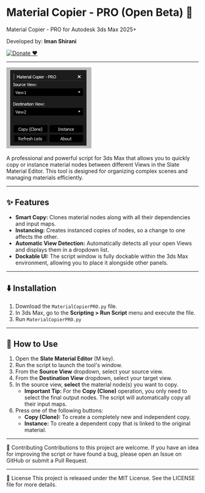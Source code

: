 # Material Copier - PRO  (Open Beta) 🚀

Material Copier - PRO for Autodesk 3ds Max 2025+

Developed by: **Iman Shirani**

[![Donate ❤️](https://img.shields.io/badge/Donate-PayPal-blue.svg)](https://www.paypal.com/donate/?hosted_button_id=LAMNRY6DDWDC4)

---

![screenshot](MaterialCopierPRO.png)



A professional and powerful script for 3ds Max that allows you to quickly copy or instance material nodes between different Views in the Slate Material Editor. This tool is designed for organizing complex scenes and managing materials efficiently.

---
## ✨ Features

* **Smart Copy:** Clones material nodes along with all their dependencies and input maps.
* **Instancing:** Creates instanced copies of nodes, so a change to one affects the other.
* **Automatic View Detection:** Automatically detects all your open Views and displays them in a dropdown list.
* **Dockable UI:** The script window is fully dockable within the 3ds Max environment, allowing you to place it alongside other panels.


---
## ⬇️ Installation

1.  Download the `MaterialCopierPRO.py` file.
2.  In 3ds Max, go to the **Scripting > Run Script** menu and execute the file.
3.  Run `MaterialCopierPRO.py`

---
## 🚀 How to Use

1.  Open the **Slate Material Editor** (M key).
2.  Run the script to launch the tool's window.
3.  From the **Source View** dropdown, select your source view.
4.  From the **Destination View** dropdown, select your target view.
5.  In the source view, **select** the material node(s) you want to copy.
    * **Important Tip:** For the **Copy (Clone)** operation, you only need to select the final output nodes. The script will automatically copy all their input maps.
6.  Press one of the following buttons:
    * **Copy (Clone):** To create a completely new and independent copy.
    * **Instance:** To create a dependent copy that is linked to the original material.

---

🤝 Contributing
Contributions to this project are welcome. If you have an idea for improving the script or have found a bug, please open an Issue on GitHub or submit a Pull Request.

---

📜 License
This project is released under the MIT License. See the LICENSE file for more details.
